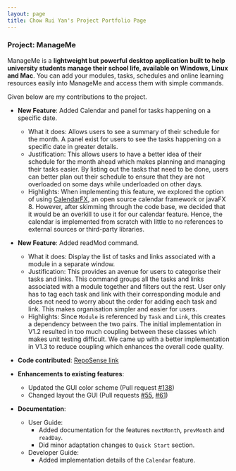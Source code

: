 ```yaml
---
layout: page
title: Chow Rui Yan's Project Portfolio Page
---
```


### Project: ManageMe

ManageMe is a **lightweight but powerful desktop application built to help university students manage their school life, available on Windows, Linux and Mac**. You can add your modules, tasks, schedules and online learning resources easily into ManageMe and access them with simple commands.

Given below are my contributions to the project.

* **New Feature**: Added Calendar and panel for tasks happening on a specific date.
  * What it does: Allows users to see a summary of their schedule for the month. A panel exist for users to see the tasks happening on a specific date in greater details.
  * Justification: This allows users to have a better idea of their schedule for the month ahead which makes planning and managing their tasks easier. By listing out the tasks that need to be done, users can better plan out their schedule to ensure that they are not overloaded on some days while underloaded on other days.
  * Highlights: When implementing this feature, we explored the option of using [CalendarFX](https://dlsc.com/products/calendarfx), an open source calendar framework or javaFX 8. However, after skimming through the code base, we decided that it would be an overkill to use it for our calendar feature. Hence, the calendar is implemented from scratch with little to no references to external sources or third-party libraries.

* **New Feature**: Added readMod command.
  * What it does: Display the list of tasks and links associated with a module in a separate window.
  * Justification: This provides an avenue for users to categorise their tasks and links. This command groups all the tasks and links associated with a module together and filters out the rest. User only has to tag each task and link with their corresponding module and does not need to worry about the order for adding each task and link. This makes organisation simpler and easier for users.
  * Highlights: Since `Module` is referenced by `Task` and `Link`, this creates a dependency between the two pairs. The initial implementation in V1.2 resulted in too much coupling between these classes which makes unit testing difficult. We came up with a better implementation in V1.3 to reduce coupling which enhances the overall code quality.

* **Code contributed**: [RepoSense link](https://nus-cs2103-ay2122s1.github.io/tp-dashboard/?search=chowRuiYan&sort=groupTitle&sortWithin=title&timeframe=commit&mergegroup=&groupSelect=groupByRepos&breakdown=true&checkedFileTypes=docs~functional-code~test-code~other&since=2021-09-17)

<div style="page-break-after: always;"></div>

* **Enhancements to existing features**:
  * Updated the GUI color scheme (Pull request [\#138](https://github.com/AY2122S1-CS2103T-W11-3/tp/pull/138))
  * Changed layout the GUI (Pull requests [\#55](https://github.com/AY2122S1-CS2103T-W11-3/tp/pull/55), [\#61](https://github.com/AY2122S1-CS2103T-W11-3/tp/pull/61))

* **Documentation**:
  * User Guide:
    * Added documentation for the features `nextMonth`, `prevMonth` and `readDay`.
    * Did minor adaptation changes to `Quick Start` section.
  * Developer Guide:
    * Added implementation details of the `Calendar` feature.
